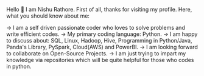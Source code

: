 Hello 👋 I am Nishu Rathore.
First of all, thanks for visiting my profile. Here, what you should know about me:

-> I am a self driven passionate coder who loves to solve problems and write efficient codes.
-> My primary coding language: Python.
-> I am happy to discuss about: SQL, Linux, Hadoop, Hive, Programming in Python/Java, Panda's Library, PySpark, Cloud(AWS) and PowerBI.
-> I am looking forward to collaborate on Open-Source Projects.
-> I am just trying to impart my knowledge via repositories which will be quite helpful for those who codes in python.
  


<!---
NishuR/NishuR is a ✨ special ✨ repository because its `README.md` (this file) appears on your GitHub profile.
You can click the Preview link to take a look at your changes.
--->
